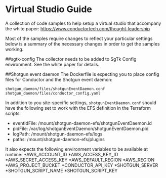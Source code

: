 # Virtual Studio Guide
A collection of code samples to help setup a virtual studio that accompany the white paper: 
https://www.conductortech.com/thought-leadership

Most of the samples require changes to reflect your particular settings below is a summary of the
necessary changes in order to get the samples working.

##sgtk-config
The collector needs to be added to SgTk Config environment. See the white paper for details.

##Shotgun event daemon
The Dockerfile is expecting you to place config files for Conductor and the Shotgun event daemon:

`shotgun_daemon/files/shotgunEventDaemon.conf`
`shotgun_daemon/files/conductor_config.yaml`

In addition to you site-specific settings, `shotgunEventDaemon.conf` should have the following set 
to work with the EFS definition in the Terraform scripts:
* eventIdFile: /mount/shotgun-daemon-efs/shotgunEventDaemon.id
* pidFile: /var/log/shotgunEventDaemon/shotgunEventDaemon.pid
* logPath: /mount/shotgun-daemon-efs/logs
* paths: /mount/shotgun-daemon-efs/plugins

It also expects the following environment variables to be available at runtime:
*AWS_ACCOUNT_ID
*AWS_ACCESS_KEY_ID
*AWS_SECRET_ACCESS_KEY
*AWS_DEFAULT_REGION
*AWS_REGION
*AWS_PROJECT_BUCKET
*CONDUCTOR_API_KEY
*SHOTGUN_SERVER
*SHOTGUN_SCRIPT_NAME
*SHOTGUN_SCRIPT_KEY